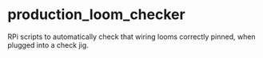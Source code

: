 # production_loom_checker
RPi scripts to automatically check that wiring looms correctly pinned, when plugged into a check jig.

